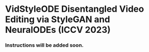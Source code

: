 # VidStyleODE Disentangled Video Editing via StyleGAN and NeuralODEs (ICCV 2023)

### Instructions will be added soon.

